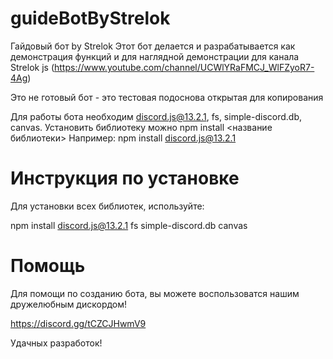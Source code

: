 # guideBotByStrelok
 Гайдовый бот by Strelok
 Этот бот делается и разрабатывается как демонстрация функций
 и для наглядной демонстрации для канала Strelok js (https://www.youtube.com/channel/UCWlYRaFMCJ_WlFZyoR7-4Ag)
 
 Это не готовый бот - это тестовая подоснова открытая для копирования

 Для работы бота необходим discord.js@13.2.1, fs, simple-discord.db, canvas.
 Установить библиотеку можно npm install <название библиотеки>
 Например: npm install discord.js@13.2.1

# Инструкция по установке

 Для установки всех библиотек, используйте:

  npm install discord.js@13.2.1 fs simple-discord.db canvas

# Помощь

 Для помощи по созданию бота, вы можете воспользоватся нашим дружелюбным дискордом!

  https://discord.gg/tCZCJHwmV9

 Удачных разработок!
